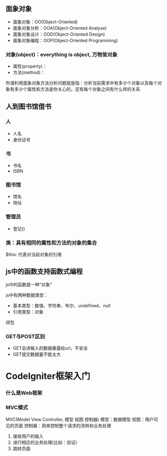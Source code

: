 ## 面象对象

- 面象对象：OO(Object-Oriented)
- 面象对象分析：OOA(Object-Oriented Analyse)
- 面象对象设计：OOD(Object-Oriented Design)
- 面象对象编程：OOP(Object-Oriented Programming)


### 对象(object)：everything is object, 万物皆对象

- 属性(property)：
- 方法(method)：

所谓利用面象对象方法分析问题就是指：分析当前需求中有多少个对象以及每个对象有多少个属性和方法是你关心的，还有每个对象之间有什么样的关系


## 人到图书馆借书

### 人
- 人名
- 身份证号
### 书
- 书名
- ISBN
### 图书馆
- 馆名
- 地址
### 管理员
- 登记()


### 类：具有相同的属性和方法的对象的集合

$this: 代表对当前对象的引用


## js中的函数支持函数式编程

js中的函数是一种“对象”

js中有两种数据类型：

- 基本类型：数值、字符串、布尔、undefined、null
- 引用类型：对象

闭包


### GET与POST区别

- GET会讲输入的数据暴露给url，不安全
- GET提交数据量不能太大


# CodeIgniter框架入门

### 什么是Web框架



### MVC模式
MVC(Model View Controller, 模型 视图 控制器)
模型：数据模型
视图：用户可见的页面
控制器：用来控制整个请求的流转和业务处理
1. 接收用户的输入
2. 进行相应的业务处理(比如：验证)
3. 跳转页面
















